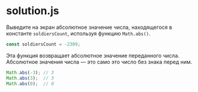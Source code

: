 # solution.js

Выведите на экран абсолютное значение числа, находящегося в константе `soldiersCount`, используя функцию `Math.abs()`. 

```javascript
const soldiersCount = -2309;
```

Эта функция возвращает абсолютное значение переданного числа. Абсолютное значения числа — это само это число без знака перед ним.



```javascript
Math.abs(-3); // 3
Math.abs(3);  // 3
Math.abs(0);  // 0
```

